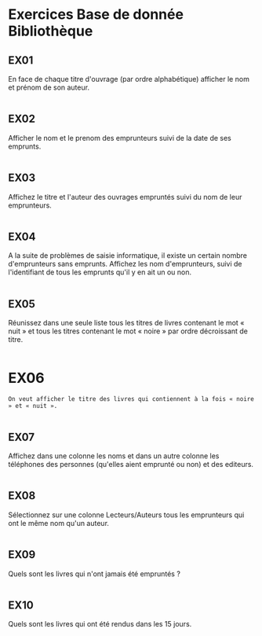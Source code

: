 # Exercices Base de donnée Bibliothèque
## EX01 
En face de chaque titre d'ouvrage (par ordre alphabétique) afficher le nom et prénom de son auteur.
```SQL

```
## EX02
Afficher le nom et le prenom des emprunteurs suivi de la date de ses emprunts.
```SQL

```
## EX03
Affichez le titre et l'auteur des ouvrages empruntés suivi du nom de leur emprunteurs.
```SQL

```
## EX04
A la suite de problèmes de saisie informatique, il existe un certain nombre d'emprunteurs sans emprunts. Affichez les nom d'emprunteurs, suivi de l'identifiant de tous les emprunts qu'il y en ait un ou non.
```SQL

```
## EX05
Réunissez dans une seule liste tous les titres de livres contenant le mot « nuit » et tous les titres contenant le mot « noire » par ordre décroissant de titre.
```SQL

```
# EX06
    On veut afficher le titre des livres qui contiennent à la fois « noire » et « nuit ».
```SQL

```
## EX07
Affichez dans une colonne les noms et dans un autre colonne les téléphones des personnes (qu'elles aient emprunté ou non) et des editeurs.
```SQL

```
## EX08
Sélectionnez sur une colonne Lecteurs/Auteurs tous les emprunteurs qui ont le même nom qu'un auteur.
```SQL

```
## EX09
Quels sont les livres qui n'ont jamais été empruntés ?
```SQL

```
## EX10
Quels sont les livres qui ont été rendus dans les 15 jours.
```SQL

```